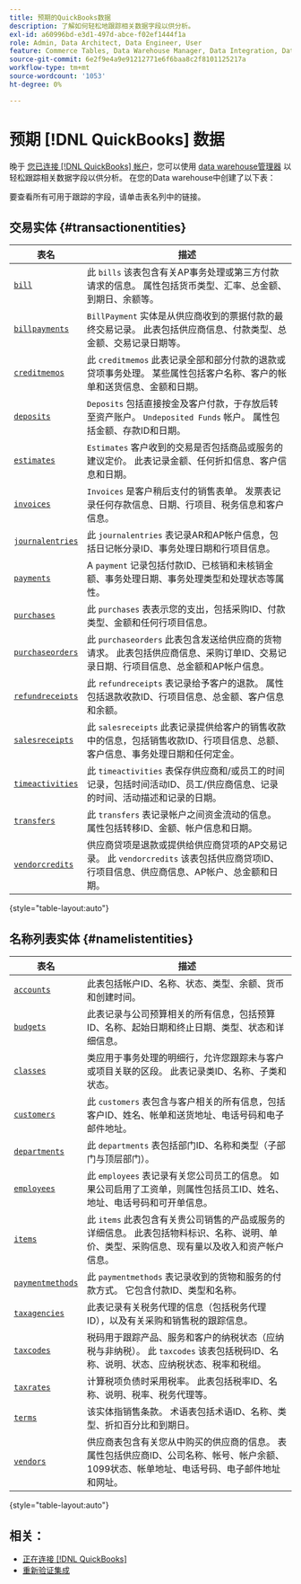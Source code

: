 ```yaml
---
title: 预期的QuickBooks数据
description: 了解如何轻松地跟踪相关数据字段以供分析。
exl-id: a60996bd-e3d1-497d-abce-f02ef1444f1a
role: Admin, Data Architect, Data Engineer, User
feature: Commerce Tables, Data Warehouse Manager, Data Integration, Data Import/Export
source-git-commit: 6e2f9e4a9e91212771e6f6baa8c2f8101125217a
workflow-type: tm+mt
source-wordcount: '1053'
ht-degree: 0%

---
```


# 预期 [!DNL QuickBooks] 数据

晚于 [您已连接 [!DNL QuickBooks] 帐户](../../../data-analyst/importing-data/integrations/quickbooks.md)，您可以使用 [data warehouse管理器](../../../data-analyst/data-warehouse-mgr/tour-dwm.md) 以轻松跟踪相关数据字段以供分析。 在您的Data warehouse中创建了以下表：

要查看所有可用于跟踪的字段，请单击表名列中的链接。

## 交易实体 {#transactionentities}

| **表名** | **描述** |
|-----|-----|
| [`bill`](https://developer.intuit.com/app/developer/qbo/docs/api/accounting/all-entities/Bill) | 此 `bills` 该表包含有关AP事务处理或第三方付款请求的信息。 属性包括货币类型、汇率、总金额、到期日、余额等。 |
| [`billpayments`](https://developer.intuit.com/app/developer/qbo/docs/api/accounting/all-entities/BillPayment) | `BillPayment` 实体是从供应商收到的票据付款的最终交易记录。 此表包括供应商信息、付款类型、总金额、交易记录日期等。 |
| [`creditmemos`](https://developer.intuit.com/app/developer/qbo/docs/api/accounting/all-entities/CreditMemo) | 此 `creditmemos` 此表记录全部和部分付款的退款或贷项事务处理。 某些属性包括客户名称、客户的帐单和送货信息、金额和日期。 |
| [`deposits`](https://developer.intuit.com/app/developer/qbo/docs/api/accounting/all-entities/Deposit) | `Deposits` 包括直接按金及客户付款，于存放后转至资产账户。 `Undeposited Funds` 帐户。 属性包括金额、存款ID和日期。 |
| [`estimates`](https://developer.intuit.com/app/developer/qbo/docs/api/accounting/all-entities/Estimate) | `Estimates` 客户收到的交易是否包括商品或服务的建议定价。 此表记录金额、任何折扣信息、客户信息和日期。 |
| [`invoices`](https://developer.intuit.com/app/developer/qbo/docs/api/accounting/all-entities/Invoice) | `Invoices` 是客户稍后支付的销售表单。 发票表记录任何存款信息、日期、行项目、税务信息和客户信息。 |
| [`journalentries`](https://developer.intuit.com/app/developer/qbo/docs/api/accounting/all-entities/JournalEntry) | 此 `journalentries` 表记录AR和AP帐户信息，包括日记帐分录ID、事务处理日期和行项目信息。 |
| [`payments`](https://developer.intuit.com/app/developer/qbo/docs/api/accounting/all-entities/Payment) | A `payment` 记录包括付款ID、已核销和未核销金额、事务处理日期、事务处理类型和处理状态等属性。 |
| [`purchases`](https://developer.intuit.com/app/developer/qbo/docs/api/accounting/all-entities/Purchase) | 此 `purchases` 表表示您的支出，包括采购ID、付款类型、金额和任何行项目信息。 |
| [`purchaseorders`](https://developer.intuit.com/app/developer/qbo/docs/api/accounting/all-entities/PurchaseOrder) | 此 `purchaseorders` 此表包含发送给供应商的货物请求。 此表包括供应商信息、采购订单ID、交易记录日期、行项目信息、总金额和AP帐户信息。 |
| [`refundreceipts`](https://developer.intuit.com/app/developer/qbo/docs/api/accounting/all-entities/RefundReceipt) | 此 `refundreceipts` 表记录给予客户的退款。 属性包括退款收款ID、行项目信息、总金额、客户信息和余额。 |
| [`salesreceipts`](https://developer.intuit.com/app/developer/qbo/docs/api/accounting/all-entities/SalesReceipt) | 此 `salesreceipts` 此表记录提供给客户的销售收款中的信息，包括销售收款ID、行项目信息、总额、客户信息、事务处理日期和任何定金。 |
| [`timeactivities`](https://developer.intuit.com/app/developer/qbo/docs/api/accounting/all-entities/TimeActivity) | 此 `timeactivities` 表保存供应商和/或员工的时间记录，包括时间活动ID、员工/供应商信息、记录的时间、活动描述和记录的日期。 |
| [`transfers`](https://developer.intuit.com/app/developer/qbo/docs/api/accounting/all-entities/Transfer) | 此 `transfers` 表记录帐户之间资金流动的信息。 属性包括转移ID、金额、帐户信息和日期。 |
| [`vendorcredits`](https://developer.intuit.com/app/developer/qbo/docs/api/accounting/all-entities/VendorCredit) | 供应商贷项是退款或提供给供应商贷项的AP交易记录。 此 `vendorcredits` 该表包括供应商贷项ID、行项目信息、供应商信息、AP帐户、总金额和日期。 |

{style="table-layout:auto"}

## 名称列表实体 {#namelistentities}

| **表名** | **描述** |
|-----|-----|
| [`accounts`](https://developer.intuit.com/app/developer/qbo/docs/api/accounting/all-entities/Account) | 此表包括帐户ID、名称、状态、类型、余额、货币和创建时间。 |
| [`budgets`](https://developer.intuit.com/app/developer/qbo/docs/api/accounting/all-entities/Budget) | 此表记录与公司预算相关的所有信息，包括预算ID、名称、起始日期和终止日期、类型、状态和详细信息。 |
| [`classes`](https://developer.intuit.com/app/developer/qbo/docs/api/accounting/all-entities/Class) | 类应用于事务处理的明细行，允许您跟踪未与客户或项目关联的区段。 此表记录类ID、名称、子类和状态。 |
| [`customers`](https://developer.intuit.com/app/developer/qbo/docs/api/accounting/all-entities/Customer) | 此 `customers` 表包含与客户相关的所有信息，包括客户ID、姓名、帐单和送货地址、电话号码和电子邮件地址。 |
| [`departments`](https://developer.intuit.com/app/developer/qbo/docs/api/accounting/all-entities/Department) | 此 `departments` 表包括部门ID、名称和类型（子部门与顶层部门）。 |
| [`employees`](https://developer.intuit.com/app/developer/qbo/docs/api/accounting/all-entities/Employee) | 此 `employees` 表记录有关您公司员工的信息。 如果公司启用了工资单，则属性包括员工ID、姓名、地址、电话号码和可开单信息。 |
| [`items`](https://developer.intuit.com/app/developer/qbo/docs/api/accounting/all-entities/Item) | 此 `items` 此表包含有关贵公司销售的产品或服务的详细信息。 此表包括物料标识、名称、说明、单价、类型、采购信息、现有量以及收入和资产帐户信息。 |
| [`paymentmethods`](https://developer.intuit.com/app/developer/qbo/docs/api/accounting/all-entities/PaymentMethod) | 此 `paymentmethods` 表记录收到的货物和服务的付款方式。 它包含付款ID、类型和名称。 |
| [`taxagencies`](https://developer.intuit.com/app/developer/qbo/docs/api/accounting/all-entities/TaxAgency) | 此表记录有关税务代理的信息（包括税务代理ID），以及有关采购和销售税的跟踪信息。 |
| [`taxcodes`](https://developer.intuit.com/app/developer/qbo/docs/api/accounting/all-entities/TaxCode) | 税码用于跟踪产品、服务和客户的纳税状态（应纳税与非纳税）。 此 `taxcodes` 该表包括税码ID、名称、说明、状态、应纳税状态、税率和税组。 |
| [`taxrates`](https://developer.intuit.com/app/developer/qbo/docs/api/accounting/all-entities/TaxRate) | 计算税项负债时采用税率。 此表包括税率ID、名称、说明、税率、税务代理等。 |
| [`terms`](https://developer.intuit.com/app/developer/qbo/docs/api/accounting/all-entities/Term) | 该实体指销售条款。 术语表包括术语ID、名称、类型、折扣百分比和到期日。 |
| [`vendors`](https://developer.intuit.com/app/developer/qbo/docs/api/accounting/all-entities/Vendor) | 供应商表包含有关您从中购买的供应商的信息。 表属性包括供应商ID、公司名称、帐号、帐户余额、1099状态、帐单地址、电话号码、电子邮件地址和网址。 |

{style="table-layout:auto"}

## 相关：

* [正在连接 [!DNL QuickBooks]](../integrations/quickbooks.md)
* [重新验证集成](https://experienceleague.adobe.com/docs/commerce-knowledge-base/kb/how-to/mbi-reauthenticating-integrations.html)
